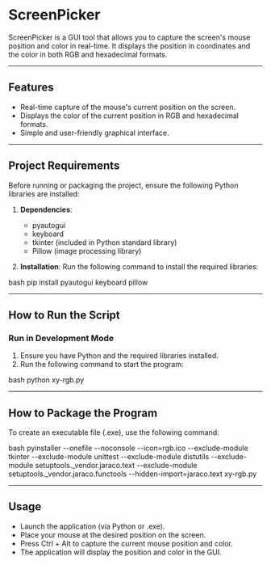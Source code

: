 # **ScreenPicker**

ScreenPicker is a GUI tool that allows you to capture the screen's mouse position and color in real-time. It displays the position in coordinates and the color in both RGB and hexadecimal formats.

---

## **Features**
- Real-time capture of the mouse's current position on the screen.
- Displays the color of the current position in RGB and hexadecimal formats.
- Simple and user-friendly graphical interface.

---

## **Project Requirements**
Before running or packaging the project, ensure the following Python libraries are installed:

1. **Dependencies**:
   - pyautogui
   - keyboard
   - tkinter (included in Python standard library)
   - Pillow (image processing library)

2. **Installation**:
   Run the following command to install the required libraries:
   
bash
   pip install pyautogui keyboard pillow


---

## **How to Run the Script**

### **Run in Development Mode**
1. Ensure you have Python and the required libraries installed.
2. Run the following command to start the program:
   
bash
   python xy-rgb.py


---

## **How to Package the Program**

To create an executable file (.exe), use the following command:

bash
pyinstaller --onefile --noconsole --icon=rgb.ico --exclude-module tkinter --exclude-module unittest --exclude-module distutils --exclude-module setuptools._vendor.jaraco.text --exclude-module setuptools._vendor.jaraco.functools --hidden-import=jaraco.text xy-rgb.py


---

## **Usage**
- Launch the application (via Python or .exe).
- Place your mouse at the desired position on the screen.
- Press Ctrl + Alt to capture the current mouse position and color.
- The application will display the position and color in the GUI.
